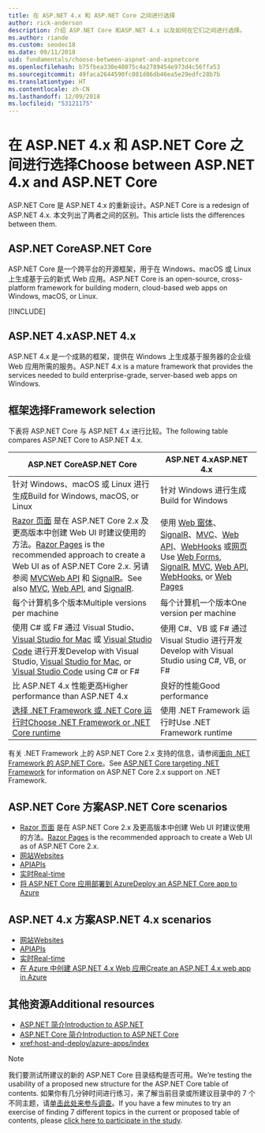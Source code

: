 ```yaml
---
title: 在 ASP.NET 4.x 和 ASP.NET Core 之间进行选择
author: rick-anderson
description: 介绍 ASP.NET Core 和ASP.NET 4.x 以及如何在它们之间进行选择。
ms.author: riande
ms.custom: seodec18
ms.date: 09/11/2018
uid: fundamentals/choose-between-aspnet-and-aspnetcore
ms.openlocfilehash: b75fbea330e48075c4a2789454e973d4c56ffa53
ms.sourcegitcommit: 49faca2644590fc081d86db46ea5e29edfc28b7b
ms.translationtype: HT
ms.contentlocale: zh-CN
ms.lasthandoff: 12/09/2018
ms.locfileid: "53121175"
---
```

# <a name="choose-between-aspnet-4x-and-aspnet-core"></a><span data-ttu-id="b22b9-103">在 ASP.NET 4.x 和 ASP.NET Core 之间进行选择</span><span class="sxs-lookup"><span data-stu-id="b22b9-103">Choose between ASP.NET 4.x and ASP.NET Core</span></span>

<span data-ttu-id="b22b9-104">ASP.NET Core 是 ASP.NET 4.x 的重新设计。</span><span class="sxs-lookup"><span data-stu-id="b22b9-104">ASP.NET Core is a redesign of ASP.NET 4.x.</span></span> <span data-ttu-id="b22b9-105">本文列出了两者之间的区别。</span><span class="sxs-lookup"><span data-stu-id="b22b9-105">This article lists the differences between them.</span></span>

## <a name="aspnet-core"></a><span data-ttu-id="b22b9-106">ASP.NET Core</span><span class="sxs-lookup"><span data-stu-id="b22b9-106">ASP.NET Core</span></span>

<span data-ttu-id="b22b9-107">ASP.NET Core 是一个跨平台的开源框架，用于在 Windows、macOS 或 Linux 上生成基于云的新式 Web 应用。</span><span class="sxs-lookup"><span data-stu-id="b22b9-107">ASP.NET Core is an open-source, cross-platform framework for building modern, cloud-based web apps on Windows, macOS, or Linux.</span></span>

[!INCLUDE[](~/includes/benefits.md)]

## <a name="aspnet-4x"></a><span data-ttu-id="b22b9-108">ASP.NET 4.x</span><span class="sxs-lookup"><span data-stu-id="b22b9-108">ASP.NET 4.x</span></span>

<span data-ttu-id="b22b9-109">ASP.NET 4.x 是一个成熟的框架，提供在 Windows 上生成基于服务器的企业级 Web 应用所需的服务。</span><span class="sxs-lookup"><span data-stu-id="b22b9-109">ASP.NET 4.x is a mature framework that provides the services needed to build enterprise-grade, server-based web apps on Windows.</span></span>

## <a name="framework-selection"></a><span data-ttu-id="b22b9-110">框架选择</span><span class="sxs-lookup"><span data-stu-id="b22b9-110">Framework selection</span></span>

<span data-ttu-id="b22b9-111">下表将 ASP.NET Core 与 ASP.NET 4.x 进行比较。</span><span class="sxs-lookup"><span data-stu-id="b22b9-111">The following table compares ASP.NET Core to ASP.NET 4.x.</span></span>

| <span data-ttu-id="b22b9-112">ASP.NET Core</span><span class="sxs-lookup"><span data-stu-id="b22b9-112">ASP.NET Core</span></span> | <span data-ttu-id="b22b9-113">ASP.NET 4.x</span><span class="sxs-lookup"><span data-stu-id="b22b9-113">ASP.NET 4.x</span></span> |
|---|---|
|<span data-ttu-id="b22b9-114">针对 Windows、macOS 或 Linux 进行生成</span><span class="sxs-lookup"><span data-stu-id="b22b9-114">Build for Windows, macOS, or Linux</span></span>|<span data-ttu-id="b22b9-115">针对 Windows 进行生成</span><span class="sxs-lookup"><span data-stu-id="b22b9-115">Build for Windows</span></span>|
|<span data-ttu-id="b22b9-116">[Razor 页面](xref:razor-pages/index) 是在 ASP.NET Core 2.x 及更高版本中创建 Web UI 时建议使用的方法。</span><span class="sxs-lookup"><span data-stu-id="b22b9-116">[Razor Pages](xref:razor-pages/index) is the recommended approach to create a Web UI as of ASP.NET Core 2.x.</span></span> <span data-ttu-id="b22b9-117">另请参阅 [MVC](xref:mvc/overview)[Web API](xref:tutorials/first-web-api) 和 [SignalR](xref:signalr/introduction)。</span><span class="sxs-lookup"><span data-stu-id="b22b9-117">See also [MVC](xref:mvc/overview), [Web API](xref:tutorials/first-web-api), and [SignalR](xref:signalr/introduction).</span></span>|<span data-ttu-id="b22b9-118">使用 [Web 窗体](/aspnet/web-forms)、[SignalR](/aspnet/signalr)、[MVC](/aspnet/mvc)、[Web API](/aspnet/web-api/)、[WebHooks](/aspnet/webhooks/) 或[网页](/aspnet/web-pages)</span><span class="sxs-lookup"><span data-stu-id="b22b9-118">Use [Web Forms](/aspnet/web-forms), [SignalR](/aspnet/signalr), [MVC](/aspnet/mvc), [Web API](/aspnet/web-api/), [WebHooks](/aspnet/webhooks/), or [Web Pages](/aspnet/web-pages)</span></span>|
|<span data-ttu-id="b22b9-119">每个计算机多个版本</span><span class="sxs-lookup"><span data-stu-id="b22b9-119">Multiple versions per machine</span></span>|<span data-ttu-id="b22b9-120">每个计算机一个版本</span><span class="sxs-lookup"><span data-stu-id="b22b9-120">One version per machine</span></span>|
|<span data-ttu-id="b22b9-121">使用 C# 或 F# 通过 Visual Studio、[Visual Studio for Mac](https://www.visualstudio.com/vs/visual-studio-mac/) 或 [Visual Studio Code](https://code.visualstudio.com/) 进行开发</span><span class="sxs-lookup"><span data-stu-id="b22b9-121">Develop with Visual Studio, [Visual Studio for Mac](https://www.visualstudio.com/vs/visual-studio-mac/), or [Visual Studio Code](https://code.visualstudio.com/) using C# or F#</span></span>|<span data-ttu-id="b22b9-122">使用 C#、VB 或 F# 通过 Visual Studio 进行开发</span><span class="sxs-lookup"><span data-stu-id="b22b9-122">Develop with Visual Studio using C#, VB, or F#</span></span>|
|<span data-ttu-id="b22b9-123">比 ASP.NET 4.x 性能更高</span><span class="sxs-lookup"><span data-stu-id="b22b9-123">Higher performance than ASP.NET 4.x</span></span>|<span data-ttu-id="b22b9-124">良好的性能</span><span class="sxs-lookup"><span data-stu-id="b22b9-124">Good performance</span></span>|
|[<span data-ttu-id="b22b9-125">选择 .NET Framework 或 .NET Core 运行时</span><span class="sxs-lookup"><span data-stu-id="b22b9-125">Choose .NET Framework or .NET Core runtime</span></span>](/dotnet/standard/choosing-core-framework-server)|<span data-ttu-id="b22b9-126">使用 .NET Framework 运行时</span><span class="sxs-lookup"><span data-stu-id="b22b9-126">Use .NET Framework runtime</span></span>|

<span data-ttu-id="b22b9-127">有关 .NET Framework 上的 ASP.NET Core 2.x 支持的信息，请参阅[面向 .NET Framework 的 ASP.NET Core](xref:index#target-framework)。</span><span class="sxs-lookup"><span data-stu-id="b22b9-127">See [ASP.NET Core targeting .NET Framework](xref:index#target-framework) for information on ASP.NET Core 2.x support on .NET Framework.</span></span>

## <a name="aspnet-core-scenarios"></a><span data-ttu-id="b22b9-128">ASP.NET Core 方案</span><span class="sxs-lookup"><span data-stu-id="b22b9-128">ASP.NET Core scenarios</span></span>

* <span data-ttu-id="b22b9-129">[Razor 页面](xref:razor-pages/index) 是在 ASP.NET Core 2.x 及更高版本中创建 Web UI 时建议使用的方法。</span><span class="sxs-lookup"><span data-stu-id="b22b9-129">[Razor Pages](xref:razor-pages/index) is the recommended approach to create a Web UI as of ASP.NET Core 2.x.</span></span>
* [<span data-ttu-id="b22b9-130">网站</span><span class="sxs-lookup"><span data-stu-id="b22b9-130">Websites</span></span>](xref:tutorials/first-mvc-app/index)
* [<span data-ttu-id="b22b9-131">API</span><span class="sxs-lookup"><span data-stu-id="b22b9-131">APIs</span></span>](xref:tutorials/first-web-api)
* [<span data-ttu-id="b22b9-132">实时</span><span class="sxs-lookup"><span data-stu-id="b22b9-132">Real-time</span></span>](xref:signalr/index)
* [<span data-ttu-id="b22b9-133">将 ASP.NET Core 应用部署到 Azure</span><span class="sxs-lookup"><span data-stu-id="b22b9-133">Deploy an ASP.NET Core app to Azure</span></span>](/azure/app-service/app-service-web-get-started-dotnet)

## <a name="aspnet-4x-scenarios"></a><span data-ttu-id="b22b9-134">ASP.NET 4.x 方案</span><span class="sxs-lookup"><span data-stu-id="b22b9-134">ASP.NET 4.x scenarios</span></span>

* [<span data-ttu-id="b22b9-135">网站</span><span class="sxs-lookup"><span data-stu-id="b22b9-135">Websites</span></span>](/aspnet/mvc)
* [<span data-ttu-id="b22b9-136">API</span><span class="sxs-lookup"><span data-stu-id="b22b9-136">APIs</span></span>](/aspnet/web-api)
* [<span data-ttu-id="b22b9-137">实时</span><span class="sxs-lookup"><span data-stu-id="b22b9-137">Real-time</span></span>](/aspnet/signalr)
* [<span data-ttu-id="b22b9-138">在 Azure 中创建 ASP.NET 4.x Web 应用</span><span class="sxs-lookup"><span data-stu-id="b22b9-138">Create an ASP.NET 4.x web app in Azure</span></span>](/azure/app-service/app-service-web-get-started-dotnet-framework)

## <a name="additional-resources"></a><span data-ttu-id="b22b9-139">其他资源</span><span class="sxs-lookup"><span data-stu-id="b22b9-139">Additional resources</span></span>

* [<span data-ttu-id="b22b9-140">ASP.NET 简介</span><span class="sxs-lookup"><span data-stu-id="b22b9-140">Introduction to ASP.NET</span></span>](/aspnet/overview)
* [<span data-ttu-id="b22b9-141">ASP.NET Core 简介</span><span class="sxs-lookup"><span data-stu-id="b22b9-141">Introduction to ASP.NET Core</span></span>](xref:index)
* <xref:host-and-deploy/azure-apps/index>

> [!NOTE]
> <span data-ttu-id="b22b9-142">我们要测试所建议的新的 ASP.NET Core 目录结构是否可用。</span><span class="sxs-lookup"><span data-stu-id="b22b9-142">We’re testing the usability of a proposed new structure for the ASP.NET Core table of contents.</span></span>  <span data-ttu-id="b22b9-143">如果你有几分钟时间进行练习，来了解当前目录或所建议目录中的 7 个不同主题，请[单击此处来参与调查](https://dpk4xbh5.optimalworkshop.com/treejack/aa11wn82)。</span><span class="sxs-lookup"><span data-stu-id="b22b9-143">If you have a few minutes to try an exercise of finding 7 different topics in the current or proposed table of contents, please [click here to participate in the study](https://dpk4xbh5.optimalworkshop.com/treejack/aa11wn82).</span></span>
